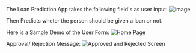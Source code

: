 The Loan Prediction App takes the following field's as user input:
![image](https://github.com/user-attachments/assets/d17c7b17-798f-4b24-a5c9-e083f2679557)


Then Predicts wheter the person should be given a loan or not. 

Here is a Sample Demo of the User Form:
![Home Page](https://github.com/user-attachments/assets/8d4a7028-12b1-4163-8d3e-fc6a36f7fe11)

Approval/ Rejection Message:
![Approved and Rejected Screen](https://github.com/user-attachments/assets/c16fdf10-04b4-46d7-b90d-3a295761bd90)
